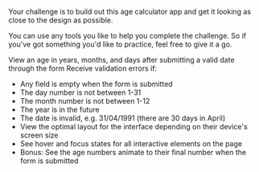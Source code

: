 Your challenge is to build out this age calculator app and get it looking as close to the design as possible.

You can use any tools you like to help you complete the challenge. So if you've got something you'd like to practice, feel free to give it a go.

View an age in years, months, and days after submitting a valid date through the form
Receive validation errors if:

- Any field is empty when the form is submitted
- The day number is not between 1-31
- The month number is not between 1-12
- The year is in the future
- The date is invalid, e.g. 31/04/1991 (there are 30 days in April)
- View the optimal layout for the interface depending on their device's screen size
- See hover and focus states for all interactive elements on the page
- Bonus: See the age numbers animate to their final number when the form is submitted
